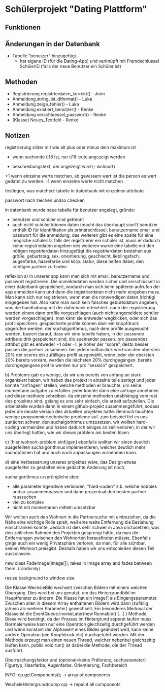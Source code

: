 # Schülerprojekt "Dating Plattform"
## Funktionen
## Änderungen in der Datenbank
- Tabelle "benutzer" hinzugefügt
  - hat eigene ID (für die Dating-App) und verknüpft mit Fremdschlüssel SchülerID (falls der neue Benutzer ein Schüler ist)
## Methoden
- Registrierung.registrierdaten_korrekt() - Jorin
- Anmeldung.string_ist_dtformat() - Luka
- Anmeldung.zeige_fehler() - Luka
- Anmeldung.existiert_benutzer() - Renke
- Anmeldung.verschluessel_passwort() - Renke
- (Klasse) Neues_Textfeld - Renke



## Notizen

registrierung slider mit wie alt plus oder minus dein maximum ist
- wenn suchende ü18 ist, nur ü18 leute angezeigt werden


- beschreibungstext, der angezeigt wird
  (- wohnort)


+1 wenn einzelne werte matchen, ab gewissem wert ist die person es wert gedatet zu werden.
-1 wenn einzelne werte nicht matchen

festlegen, was matched:
tabelle in datenbank mit einzelnen attribute

passwort nach zeichen undso checken

in datenbank wurde neue tabelle für benutzer angelegt, gründe:
- benutzer und schüler sind getrennt
- auch nicht schüler können daten (macht das überhaupt sinn?)
  benutzer enthält ID für identifikation als primärschlüssel, benutzername email und passwort für die anmeldung, des weiteren gibt es eine spalte für eine mögliche schülerID, falls der registrierer ein schüler ist, muss er dadurch keine registriedaten angeben
  des weiteren wurde eine tabelle mit den nötigen registrierdaten hinzugefügt
  die registrierdaten bestehen aus größe, geburtstag, sex. orientierung, geschlecht, lieblingsfach, augenfarbe, haarefarbe und körp. statur, diese helfen dabei, den richtigen partner zu finden


reflexion
a) In unserer app kann man sich mit email, benutzername und passwort registrieren. Die anmeldedaten werden sicher und verschlüsselt in einer datenbank gespeichert, wodurch man sich beim späteren aufrufen der app anmelden kann und dann die registrierdaten nicht mehr eingeben muss. Man kann sich nur registrieren, wenn man die notwendigen daten (richtig) eingegeben hat. Also kann man auch kein falsches geburtsdatum angeben, was die handhabung mit der datenbank erleichtert.
nach der registrierung werden einem dann profile vorgeschlagen (auch nicht angemeldete schüler werden vorgeschlagen). man kann sie entweder wegklicken, oder sich das profil speichern. gespeicherte profile können über ein knopfdruck abgerufen werden. der suchalgorithmus, nach dem profile ausgesucht werden, basiert darauf, dass wir eine tabelle haben, in der passende attribute drin gespeichert sind, die zueinander passen. pro passendes attribut gibt es entweder +1 oder -1, je höher der "score", desto besser passen die partner zusammen. bei jedem buttonclick wird von den obersten 20% der scores ein zufälliges profil ausgewählt, wenn jeder der obersten 20% bereits vorkam, werden die nächsten 20% durchgegangen. bereits durchgegangene profile werden nur pro "session" gespeichert.

b) Probleme gab es wenige, da wir uns bereits von anfang an stark organisiert haben. wir haben das projekt in einzelne teile zerlegt und jeder konnte "anfragen" stellen, welche methoden er brauchte, um seine momentane aufgabe zu erfüllen. jeder konnte dann eine anfrage annehmen und diese methode schreiben. da einzelne methoden unabhängig vom rest des projektes sind, gelang es uns sehr einfach, die arbeit aufzuteilen. Die arbeitsteile wurden dann in einem github-projekt zusammengeführt, sodass jeder die neuste version des aktuellen projektes hatte. dennoch tauchten wenige programmiertechnische probleme auf. zum beispiel fiel es uns zunächst schwer, den suchalgorithmus umzusetzen. wir wollten hard-coding vermeinden und haben dadurch einiges an zeit verloren, in der wir uns überlegt hatten, wie wir dieses problem am besten lösen.

c) [hier wohnort-problem einfügen]
ebenfalls wollten wir einen deutlich ausgefeilten suchalgorithmus implementieren, welcher deutlich mehr suchoptionen hat und auch noch anpassungen vornehmen kann.

d) eine Verbesserung unseres projektes wäre, das Design etwas ausgefeilter zu gestalten
eine gedachte Änderung ist noch,


suchalgorithmus
ursprüngliche idee:
- alle parameter irgendwie verbinden, "hard-coden" z.b. welche hobbies undso zusammenpassen und dann prozentual den besten partner raussuchen
- viel zu komplex
- nicht mit momentanen mitteln umsetzbar

Wir wollten auch den Wohnort in die Partnersuche mit einbeziehen, da die Nähe eine wichtige Rolle spielt, weil eine weite Entfernung die Beziehung einschränken könnte.
Jedoch ist dies sehr schwer in Java umzusetzen, was den zeitlichen Rahmen des Projektes gesprengt hätte, da man die Entfernungen zwischen den Wohnorten herausfinden müsste.
Ebenfalls ginge auch ein wenig Privatsphäre verloren, da man, für alle sichtbar, seinen Wohnort preisgibt.
Deshalb haben wir uns entschieden diesen Teil auszulassen.


new class FadeImage(Image[]), takes in Image array and fades between them. (randomly)

resize background to window size

Die Klasse WechsleBild wechselt zwischen Bildern mit einem weichen Übergang. Dies wird bei uns genutzt, um das Hintergrundbild im Hauptfenster zu ändern. Die Klasse hat ein Image[] als Eingangsparameter. Zwischen allen in diesem Array enthaltenen Bildern wird dann (zufällig ja/nein als weiterer Parameter) gewechselt. Ein besonderes Merkmal der Klasse ist die EventQueue.invokeLater(new Runnable() [...] ) Methode. Diese wird benötigt, da der Prozess im Hintergrund seperat laufen muss. Normalerweise kann nur eine Operation gleichzeitig durchgeführt werden und wenn konstant der Alphawert eines Bildes geändert wird, kann keine andere Operation (ein Knopfdruck etc) durchgeführt werden. Mit der Methode erzeugt man einen neuen Thread, welcher nebenbei gleichzeitig laufen kann. public void run() ist dabei die Methode, die der Thread ausführt.

Überraschungsfaktor und (optional=keine Präferenz, suchparameter) Figurtyp, Haarfarbe, Augenfarbe, Orientierung, Fachbereich




INFO:
cp.getComponents(); -> array of components

WechsleHintergrund(comp cp) -> repaint all components